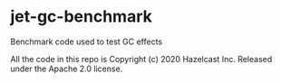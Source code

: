 # jet-gc-benchmark
Benchmark code used to test GC effects

All the code in this repo is Copyright (c) 2020 Hazelcast Inc. Released under the Apache 2.0 license.
